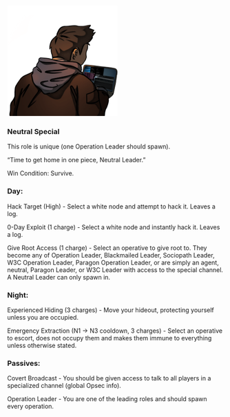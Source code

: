 ![neutralleader.png](Images/neutralleader.png)

### **Neutral Special**

This role is unique (one Operation Leader should spawn).

“Time to get home in one piece, Neutral Leader.”

Win Condition: Survive.

### **Day:**

Hack Target (High) - Select a white node and attempt to hack it. Leaves a log.

0-Day Exploit (1 charge) - Select a white node and instantly hack it. Leaves a log.

Give Root Access (1 charge) - Select an operative to give root to. They become any of Operation Leader, Blackmailed Leader, Sociopath Leader, W3C Operation Leader, Paragon Operation Leader, or are simply an agent, neutral, Paragon Leader, or W3C Leader with access to the special channel. A Neutral Leader can only spawn in.

### **Night:**

Experienced Hiding (3 charges) - Move your hideout, protecting yourself unless you are occupied.

Emergency Extraction (N1 -> N3 cooldown, 3 charges) - Select an operative to escort, does not occupy them and makes them immune to everything unless otherwise stated.

### **Passives:**

Covert Broadcast - You should be given access to talk to all players in a specialized channel (global Opsec info).

Operation Leader - You are one of the leading roles and should spawn every operation.